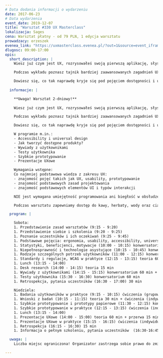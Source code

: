 ```yaml
---
# Data dodania informacji o wydarzeniu
date: 2017-06-23
# Data wydarzenia
event_date: 2019-12-07
title: "Warsztat #330 UX Masterclass"
lokalizacja: Sages
cena: Warsztat płatny - od 79 PLN, 1 edycja warsztatu
prowadzacy: orzeszek
evenea_link: "https://uxmasterclass.evenea.pl/?out=1&source=event_iframe"
dlugosc: 09:00-17:00
opis:
  short_description: |
    Wiesz już czym jest UX, rozrysowałeś swoją pierwszą aplikację, słyszałeś coś o user testach i jesteś gotowa/y wejść na wyższy poziom wtajemniczenia?

    Podczas wykładu poznasz tajnik bardziej zaawansowanych zagadnień UXowych, takie jak: accessibility, badania użytkowników, szybkie prototypowanie i prowadzenie prezentacji UXowych.

    Dowiesz się, co tak naprawdę kryje się pod pojęciem dostępności i universal design, dlaczego to ważne i jak wykorzystać tę wiedzę w praktyce, jak przeprowadzić skuteczne user testy i wywiady z użytkownikami, czym jest popularne w startupach szybkie prototypowanie i jak efektywnie i efektownie prezentować swoje projekty.
    
  informacje: |

    **Uwaga! Warsztat 2-dniowy!**
    
    Wiesz już czym jest UX, rozrysowałeś swoją pierwszą aplikację, słyszałeś coś o user testach i jesteś gotowa/y wejść na wyższy poziom wtajemniczenia?

    Podczas wykładu poznasz tajnik bardziej zaawansowanych zagadnień UXowych, takie jak: accessibility, badania użytkowników, szybkie prototypowanie i prowadzenie prezentacji UXowych.

    Dowiesz się, co tak naprawdę kryje się pod pojęciem dostępności i universal design, dlaczego to ważne i jak wykorzystać tę wiedzę w praktyce, jak przeprowadzić skuteczne user testy i wywiady z użytkownikami, czym jest popularne w startupach szybkie prototypowanie i jak efektywnie i efektownie prezentować swoje projekty.

    W programie m.in.:
    - Accessibility i universal design
    - Jak tworzyć dostępne produkty?
    - Wywiady z użytkownikami
    - Testy użytkownika
    - Szybkie prototypowanie
    - Prezentacje UXowe

    Wymagania wstępne:
    Co najmniej podstawowa wiedza z zakresu UX:
    - znajomość pojęć takich jak UX, usability, prototypowanie
    - znajomość podstawowych zasad projektowania
    - znajomość podstawowych elementów UI i typów interakcji

    NIE jest wymagana umiejętność programowania ani biegłość w obsłudze oprogramowania do prototypowania

    Podczas warsztatu zapewniamy dostęp do kawy, herbaty, wody oraz ciastek. W porze obiadowej zapewniamy pizzę w wersji mięsnej lub wegetariańskiej.

  program: |

    Sobota:
    1. Przedstawienie zasad warsztatów (9:15 - 9:20)
    1. Przedstawienie siebie i szkolenia (9:20 - 9:25)
    1. Poznanie uczestników i ich oczekiwań (9:25 - 9:45)
    1. Podstawowe pojęcia: ergonomia, usability, accessibility, universal design, inclusive design (9:45 - 10:00) konwersatorium 15 min
    1. Statystyki, beneficjenci, motywacje (10:00 - 10:15) konwersatorium 15 min
    1. Niepełnosprawność i technologie asystujące (10:15 - 10:45) konwersatorium 30 min + przerwa 15 min
    1. Rodzaje szczególnych potrzeb użytkowników (11:00 - 12:15) konwersatorium 75 min
    1. Standardy i regulacje, WCAG w praktyce (12:15 - 13:15) teoria 60 min
    1. Lunch (13:15 - 14:00)
    1. Desk research (14:00 - 14:15) teoria 15 min
    1. Wywiady z użytkownikami (14:15 - 15:15) konwersatorium 60 min + przerwa 15 min
    1. Testy użytkownika (15:30 - 16:30) konwersatorium 60 min
    1. Retrospekcja, pytania uczestników (16:30 - 17:00) 30 min

    Niedziela:
    1. Badania użytkowników w praktyce (9:15 - 10:15) ćwiczenia (grupowe) 60 min
    1. Wnioski z badań (10:15 - 11:15) teoria 30 min + ćwiczenia (indywidualne) 30 min + przerwa 15 min
    1. Szybkie prototypowanie i prototypy papierowe (11:30 - 12:15) konwersatorium 45 min
    1. Szybkie prototypowanie w praktyce (12:15 - 13:15) ćwiczenia (indywidualne) 60 min
    1. Lunch (13:15 - 14:00)
    1. Prezentacje UXowe (14:00 - 15:00) teoria 60 min + przerwa 15 min
    1. Prezentacje UXowe w praktyce (15:15 - 16:15) ćwiczenia (indywidualne) 60 min
    1. Retrospekcja (16:15 - 16:30) 15 min
    1. Informacja o pełnym szkoleniu, pytania uczestników  (16:30-16:45) 15 min

  uwaga: |
    Liczba miejsc ograniczona! Organizator zastrzega sobie prawo do zmiany lokalizacji wydarzenia oraz jego odwołania w przypadku niezgłoszenia się minimalnej liczby uczestników.

---
```

